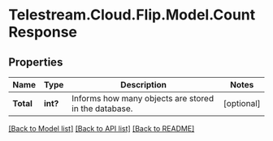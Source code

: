 # Telestream.Cloud.Flip.Model.CountResponse
## Properties

Name | Type | Description | Notes
------------ | ------------- | ------------- | -------------
**Total** | **int?** | Informs how many objects are stored in the database. | [optional] 

[[Back to Model list]](../README.md#documentation-for-models) [[Back to API list]](../README.md#documentation-for-api-endpoints) [[Back to README]](../README.md)

